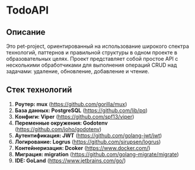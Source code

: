 # TodoAPI
## Описание
Это pet-project, ориентированный на использование широкого спектра технологий, паттернов и правильной структуры в одном проекте в образовательных целях. 
Проект представляет собой простое API с несколькими обработчиками для выполнения операций CRUD над задачами: удаление, обновление, добавление и чтение.

## Стек технологий
1) **Роутер: mux**                      (https://github.com/gorilla/mux)
2) **База данных: PostgreSQL**        (https://github.com/lib/pq)
3) **Конфиги: Viper**                 (https://github.com/spf13/viper)
4) **Переменные окружения: Godotenv** (https://github.com/joho/godotenv)
5) **Аутентификация: JWT** (https://github.com/golang-jwt/jwt)
6) **Логирование: Logrus** (https://github.com/sirupsen/logrus)
7) **Контейнеризация: Dcoker** (https://www.docker.com/)
8) **Миграция: migration** (https://github.com/golang-migrate/migrate)
9) **IDE: GoLand** (https://www.jetbrains.com/go/)
